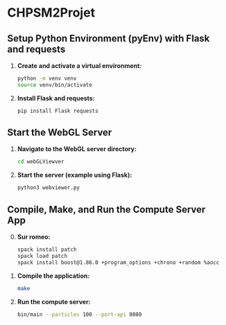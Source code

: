 # CHPSM2Projet

## Setup Python Environment (pyEnv) with Flask and requests

1. **Create and activate a virtual environment:**

    ```bash
    python -m venv venv
    source venv/bin/activate
    ```

2. **Install Flask and requests:**

    ```bash
    pip install Flask requests
    ```

## Start the WebGL Server

1. **Navigate to the WebGL server directory:**

    ```bash
    cd webGLViewver
    ```

2. **Start the server (example using Flask):**

    ```bash
    python3 webviewer.py
    ```

## Compile, Make, and Run the Compute Server App

0. **Sur romeo:**
    ```bash
    spack install patch
    spack load patch
    spack install boost@1.86.0 +program_options +chrono +random %aocc
    ```

1. **Compile the application:**

    ```bash
    make
    ```

2. **Run the compute server:**

    ```bash
    bin/main --particles 100 --port-api 8080
    ```
